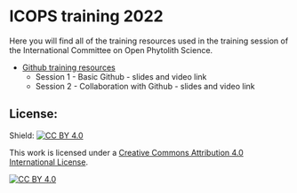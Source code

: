 # ICOPS training 2022

Here you will find all of the training resources used in the training session of the International Committee on Open Phytolith Science.

* [Github training resources](https://github.com/open-phytoliths/ICOPS-training-2022/tree/main/Github)
  * Session 1 - Basic Github - slides and video link
  * Session 2 - Collaboration with Github - slides and video link  


## License:
Shield: [![CC BY 4.0][cc-by-shield]][cc-by]

This work is licensed under a
[Creative Commons Attribution 4.0 International License][cc-by].

[![CC BY 4.0][cc-by-image]][cc-by]

[cc-by]: http://creativecommons.org/licenses/by/4.0/
[cc-by-image]: https://i.creativecommons.org/l/by/4.0/88x31.png
[cc-by-shield]: https://img.shields.io/badge/License-CC%20BY%204.0-lightgrey.svg
